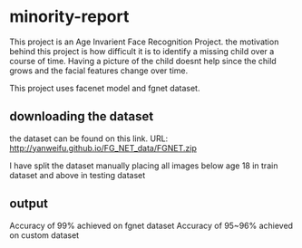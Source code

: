 # minority-report

This project is an Age Invarient Face Recognition Project.
the motivation behind this project is how difficult it is to identify a missing child over a course of time. Having a picture of the child doesnt help since the child grows and the facial features change over time. 

This project uses facenet model and fgnet dataset.

## downloading the dataset
the dataset can be found on this link.
URL: http://yanweifu.github.io/FG_NET_data/FGNET.zip

I have split the dataset manually placing all images below age 18 in train dataset and above in testing dataset


## output 

Accuracy of 99% achieved on fgnet dataset 
Accuracy of 95~96% achieved on custom dataset



